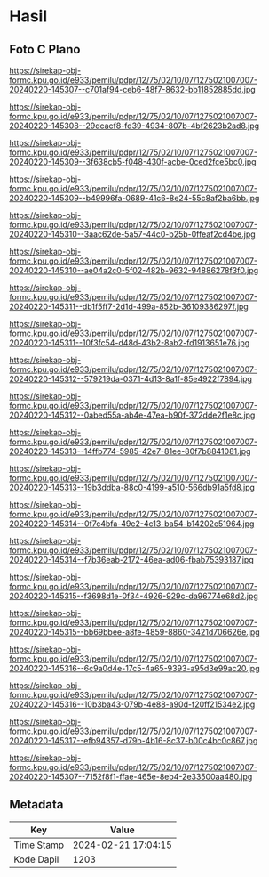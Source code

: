 # Hasil

## Foto C Plano

https://sirekap-obj-formc.kpu.go.id/e933/pemilu/pdpr/12/75/02/10/07/1275021007007-20240220-145307--c701af94-ceb6-48f7-8632-bb11852885dd.jpg

https://sirekap-obj-formc.kpu.go.id/e933/pemilu/pdpr/12/75/02/10/07/1275021007007-20240220-145308--29dcacf8-fd39-4934-807b-4bf2623b2ad8.jpg

https://sirekap-obj-formc.kpu.go.id/e933/pemilu/pdpr/12/75/02/10/07/1275021007007-20240220-145309--3f638cb5-f048-430f-acbe-0ced2fce5bc0.jpg

https://sirekap-obj-formc.kpu.go.id/e933/pemilu/pdpr/12/75/02/10/07/1275021007007-20240220-145309--b49996fa-0689-41c6-8e24-55c8af2ba6bb.jpg

https://sirekap-obj-formc.kpu.go.id/e933/pemilu/pdpr/12/75/02/10/07/1275021007007-20240220-145310--3aac62de-5a57-44c0-b25b-0ffeaf2cd4be.jpg

https://sirekap-obj-formc.kpu.go.id/e933/pemilu/pdpr/12/75/02/10/07/1275021007007-20240220-145310--ae04a2c0-5f02-482b-9632-94886278f3f0.jpg

https://sirekap-obj-formc.kpu.go.id/e933/pemilu/pdpr/12/75/02/10/07/1275021007007-20240220-145311--db1f5ff7-2d1d-499a-852b-36109386297f.jpg

https://sirekap-obj-formc.kpu.go.id/e933/pemilu/pdpr/12/75/02/10/07/1275021007007-20240220-145311--10f3fc54-d48d-43b2-8ab2-fd1913651e76.jpg

https://sirekap-obj-formc.kpu.go.id/e933/pemilu/pdpr/12/75/02/10/07/1275021007007-20240220-145312--579219da-0371-4d13-8a1f-85e4922f7894.jpg

https://sirekap-obj-formc.kpu.go.id/e933/pemilu/pdpr/12/75/02/10/07/1275021007007-20240220-145312--0abed55a-ab4e-47ea-b90f-372dde2f1e8c.jpg

https://sirekap-obj-formc.kpu.go.id/e933/pemilu/pdpr/12/75/02/10/07/1275021007007-20240220-145313--14ffb774-5985-42e7-81ee-80f7b8841081.jpg

https://sirekap-obj-formc.kpu.go.id/e933/pemilu/pdpr/12/75/02/10/07/1275021007007-20240220-145313--19b3ddba-88c0-4199-a510-566db91a5fd8.jpg

https://sirekap-obj-formc.kpu.go.id/e933/pemilu/pdpr/12/75/02/10/07/1275021007007-20240220-145314--0f7c4bfa-49e2-4c13-ba54-b14202e51964.jpg

https://sirekap-obj-formc.kpu.go.id/e933/pemilu/pdpr/12/75/02/10/07/1275021007007-20240220-145314--f7b36eab-2172-46ea-ad06-fbab75393187.jpg

https://sirekap-obj-formc.kpu.go.id/e933/pemilu/pdpr/12/75/02/10/07/1275021007007-20240220-145315--f3698d1e-0f34-4926-929c-da96774e68d2.jpg

https://sirekap-obj-formc.kpu.go.id/e933/pemilu/pdpr/12/75/02/10/07/1275021007007-20240220-145315--bb69bbee-a8fe-4859-8860-3421d706626e.jpg

https://sirekap-obj-formc.kpu.go.id/e933/pemilu/pdpr/12/75/02/10/07/1275021007007-20240220-145316--6c9a0d4e-17c5-4a65-9393-a95d3e99ac20.jpg

https://sirekap-obj-formc.kpu.go.id/e933/pemilu/pdpr/12/75/02/10/07/1275021007007-20240220-145316--10b3ba43-079b-4e88-a90d-f20ff21534e2.jpg

https://sirekap-obj-formc.kpu.go.id/e933/pemilu/pdpr/12/75/02/10/07/1275021007007-20240220-145317--efb94357-d79b-4b16-8c37-b00c4bc0c867.jpg

https://sirekap-obj-formc.kpu.go.id/e933/pemilu/pdpr/12/75/02/10/07/1275021007007-20240220-145307--7152f8f1-ffae-465e-8eb4-2e33500aa480.jpg


## Metadata

| Key        | Value               |
| ---------- | ------------------- |
| Time Stamp | 2024-02-21 17:04:15 |
| Kode Dapil | 1203                |



